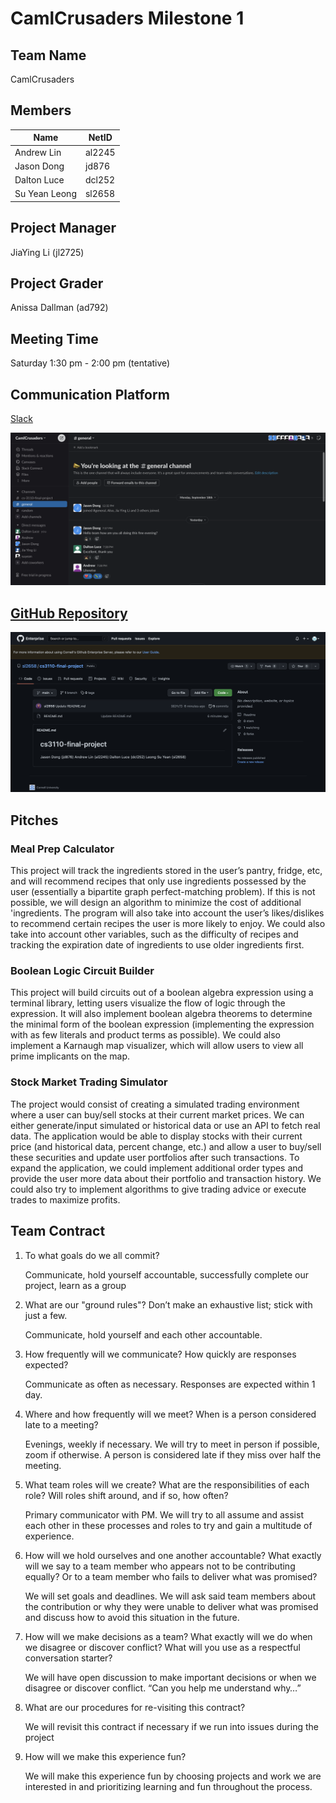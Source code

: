 # CamlCrusaders Milestone 1

## Team Name

CamlCrusaders

## Members

| Name          | NetID  |
| ------------- | ------ |
| Andrew Lin    | al2245 |
| Jason Dong    | jd876  |
| Dalton Luce   | dcl252 |
| Su Yean Leong | sl2658 |

## Project Manager

JiaYing Li (jl2725)

## Project Grader

Anissa Dallman (ad792)

## Meeting Time

Saturday 1:30 pm - 2:00 pm (tentative)

## Communication Platform

[Slack](https://camlcrusaders.slack.com/archives/C05SMF2SM38)

![Image of Slack Communication Channel](assets/slack.png)

## [GitHub Repository](https://github.coecis.cornell.edu/sl2658/cs3110-final-project)

![Image of GitHub Repository](assets/github.png)

## Pitches

### Meal Prep Calculator

This project will track the ingredients stored in the user’s pantry, fridge,
etc, and will recommend recipes that only use ingredients possessed by the user
(essentially a bipartite graph perfect-matching problem).  If this is not
possible, we will design an algorithm to minimize the cost of additional
'ingredients. The program will also take into account the user’s likes/dislikes
to recommend certain recipes the user is more likely to enjoy. We could also
take into account other variables, such as the difficulty of recipes and
tracking the expiration date of ingredients to use older ingredients first.

### Boolean Logic Circuit Builder

This project will build circuits out of a boolean algebra expression using a
terminal library, letting users visualize the flow of logic through the
expression. It will also implement boolean algebra theorems to determine the
minimal form of the boolean expression (implementing the expression with as few
literals and product terms as possible). We could also implement a Karnaugh map
visualizer, which will allow users to view all prime implicants on the map.

### Stock Market Trading Simulator

The project would consist of creating a simulated trading environment where a
user can buy/sell stocks at their current market prices. We can either
generate/input simulated or historical data or use an API to fetch real data.
The application would be able to display stocks with their current price (and
historical data, percent change, etc.) and allow a user to buy/sell these
securities and update user portfolios after such transactions. To expand the
application, we could implement additional order types and provide the user more
data about their portfolio and transaction history. We could also try to
implement algorithms to give trading advice or execute trades to maximize
profits.

## Team Contract

1. To what goals do we all commit?

    Communicate, hold yourself accountable, successfully complete our project,
    learn as a group

2. What are our "ground rules"? Don’t make an exhaustive list; stick with just a
   few.

    Communicate, hold yourself and each other accountable.

3. How frequently will we communicate? How quickly are responses expected?

    Communicate as often as necessary. Responses are expected within 1 day.

4. Where and how frequently will we meet? When is a person considered late to a
   meeting?

    Evenings, weekly if necessary. We will try to meet in person if possible,
    zoom if otherwise. A person is considered late if they miss over half the
    meeting.

5. What team roles will we create? What are the responsibilities of each role?
   Will roles shift around, and if so, how often?

    Primary communicator with PM. We will try to all assume and assist each
    other in these processes and roles to try and gain a multitude of
    experience.

6. How will we hold ourselves and one another accountable? What exactly will we
   say to a team member who appears not to be contributing equally? Or to a
   team member who fails to deliver what was promised?

    We will set goals and deadlines. We will ask said team members about the
    contribution or why they were unable to deliver what was promised and
    discuss how to avoid this situation in the future.

7. How will we make decisions as a team? What exactly will we do when we
   disagree or discover conflict? What will you use as a respectful
   conversation starter?

    We will have open discussion to make important decisions or when we disagree
    or discover conflict. “Can you help me understand why…”

8. What are our procedures for re-visiting this contract?

    We will revisit this contract if necessary if we run into issues during the
    project

9. How will we make this experience fun?

    We will make this experience fun by choosing projects and work we are
    interested in and prioritizing learning and fun throughout the process.
